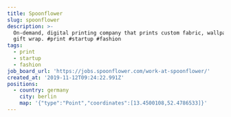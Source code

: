 ```yaml
---
title: Spoonflower
slug: spoonflower
description: >-
  On-demand, digital printing company that prints custom fabric, wallpaper, and
  gift wrap. #print #startup #fashion
tags:
  - print
  - startup
  - fashion
job_board_url: 'https://jobs.spoonflower.com/work-at-spoonflower/'
created_at: '2019-11-12T09:24:22.991Z'
positions:
  - country: germany
    city: berlin
    map: '{"type":"Point","coordinates":[13.4500108,52.4786533]}'
---
```


